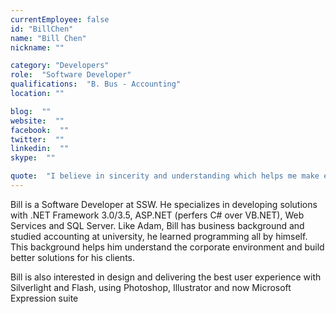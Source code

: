 ```yaml
---
currentEmployee: false
id: "BillChen"
name: "Bill Chen"
nickname: ""

category: "Developers"
role:  "Software Developer"
qualifications:  "B. Bus - Accounting"
location: ""

blog:  ""
website:  ""
facebook:  ""
twitter:  ""
linkedin:  ""
skype:  ""

quote:  "I believe in sincerity and understanding which helps me make excellent software."
---
```


Bill is a Software Developer at SSW. He specializes in developing solutions with .NET Framework 3.0/3.5, ASP.NET (perfers C# over VB.NET), Web Services and SQL Server. Like Adam, Bill has business background and studied accounting at university, he learned programming all by himself. This background helps him understand the corporate environment and build better solutions for his clients.

Bill is also interested in design and delivering the best user experience with Silverlight and Flash, using Photoshop, Illustrator and now Microsoft Expression suite